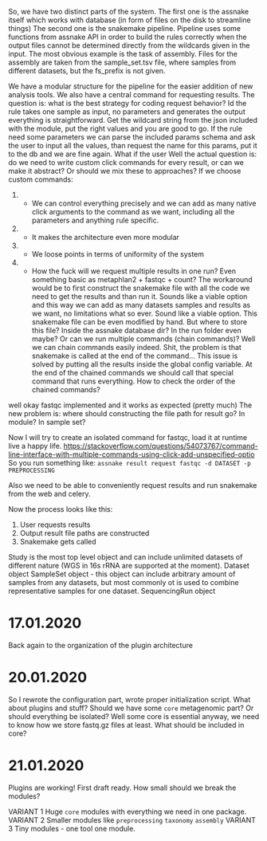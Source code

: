 So, we have two distinct parts of the system. 
The first one is the assnake itself which works with database (in form of files on the disk to streamline things)
The second one is the snakemake pipeline. Pipeline uses some functions from assnake API in order to build the rules correctly when 
the output files cannot be determined directly from the wildcards given in the input. The most obvious example is the task of assembly.
Files for the assembly are taken from the sample_set.tsv file, where samples from different datasets, but the fs_prefix is not given.

We have a modular structure for the pipeline for the easier addition of new analysis tools. We also have a central command for requesting results. The question is: what is the best strategy for coding request behavior? Id the rule takes one sample as input, no parameters and generates the output everything is straightforward. Get the wildcard string from the json included with the module, put the right values and you are good to go. If the rule need some parameters we can parse the included params schema and ask the user to input all the values, than request the name for this params, put it to the db and we are fine again. What if the user
Well the actual question is: do we need to write custom click commands for every result, or can we make it abstract? Or should we mix these to approaches?
If we choose custom commands:
1. + We can control everything precisely and we can add as many native click arguments to the command as we want, including all the parameters and anything rule specific.
2. + It makes the architecture even more modular 
3. - We loose points in terms of uniformity of the system
4. - How the fuck will we request multiple results in one run? Even something basic as metaphlan2 + fastqc + count? The workaround would be to first construct the snakemake file with all the code we need to get the results and than run it. Sounds like a viable option and this way we can add as many datasets samples and results as we want, no limitations what so ever. Sound like a viable option. This snakemake file can be even modified by hand. But where to store this file? Inside the assnake database dir? In the run folder even maybe? Or can we run multiple commands (chain commands)? Well we can chain commands easily indeed. Shit, the problem is that snakemake is called at the end of the command...
This issue is solved by putting all the results inside the global config variable. At the end of the chained commands we should call that special command that runs everything. How to check the order of the chained commands?

well okay fastqc implemented and it works as expected (pretty much)
The new problem is: where should constructing the file path for result go? In module? In sample set?

Now I will try to create an isolated command for fastqc, load it at runtime live a happy life.
https://stackoverflow.com/questions/54073767/command-line-interface-with-multiple-commands-using-click-add-unspecified-optio
So you run something like:
`assnake result request fastqc -d DATASET -p PREPROCESSING ` 

Also we need to be able to conveniently request results and run snakemake from the web and celery. 

Now the process looks like this:
1. User requests results
2. Output result file paths are constructed
3. Snakemake gets called

Study is the most top level object and can include unlimited datasets of different nature (WGS in 16s rRNA are supported at the moment).
Dataset object
SampleSet object - this object can include arbitrary amount of samples from any datasets, but most commonly ot is used to combine representative samples for one dataset. 
SequencingRun object


# 17.01.2020
Back again to the organization of the plugin architecture

# 20.01.2020
So I rewrote the configuration part, wrote proper initialization script. 
What about plugins and stuff?
Should we have some `core` metagenomic part? Or should everything be isolated?
Well some core is essential anyway, we need to know how we store fastq.gz files at least. What should be included in core? 

# 21.01.2020
Plugins are working! First draft ready.
How small should we break the modules? 

VARIANT 1
Huge `core` modules with everything we need in one package.
VARIANT 2
Smaller modules like `preprocessing` `taxonomy` `assembly`
VARIANT 3
Tiny modules - one tool one module.